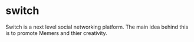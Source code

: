 # switch
Switch is a next level social networking platform. The main idea behind this is to promote Memers and thier creativity. 
